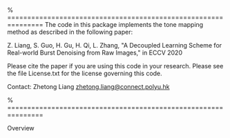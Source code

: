 % ===============================================================
The code in this package implements the tone mapping method as described in the following paper:

  Z. Liang, S. Guo, H. Gu, H. Qi, L. Zhang, "A Decoupled Learning Scheme for Real-world Burst Denoising from Raw Images," in ECCV 2020

  Please cite the paper if you are using this code in your research.
  Please see the file License.txt for the license governing this code.

  Contact:       Zhetong Liang <zhetong.liang@connect.polyu.hk>

% ===============================================================

Overview

